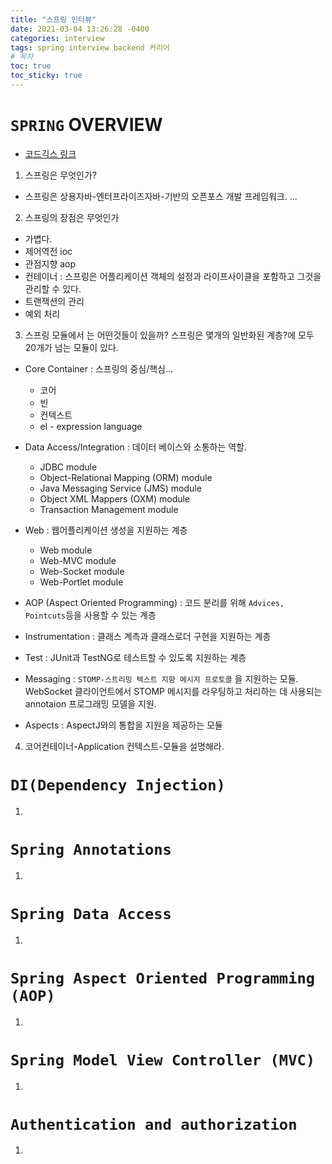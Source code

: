 ```yaml
---
title: "스프링 인터뷰"
date: 2021-03-04 13:26:28 -0400
categories: interview
tags: spring interview backend 커리어
# 목차
toc: true  
toc_sticky: true 
---
```



# `SPRING` OVERVIEW 
- [코드긱스 링크](https://www.javacodegeeks.com/spring-interview-questions-and-answers.html)
1. 스프링은 무엇인가?
  - 스프링은 상용자바-엔터프라이즈자바-기반의 오픈포스 개발 프레임워크. ...

2. 스프링의 장점은 무엇인가
  - 가볍다.
  - 제어역전  ioc
  - 관점지향 aop
  - 컨테이너 : 스프링은 어플리케이션 객체의 설정과 라이프사이클을 포함하고 그것을 관리할 수 있다.
  - 트랜잭션의 관리
  - 예외 처리

3. 스프링 모듈에서 는 어떤것들이 있을까?
스프링은 몇개의 일반화된 계층?에 모두 20개가 넘는 모듈이 있다. 
  - Core Container : 스프링의 중심/핵심... 
    - 코어
    - 빈
    - 컨텍스트
    - el - expression language
  
  - Data Access/Integration : 데이터 베이스와 소통하는 역할.
    - JDBC module
    - Object-Relational Mapping (ORM) module
    - Java Messaging Service (JMS) module
    - Object XML Mappers (OXM) module
    - Transaction Management module
  
  - Web : 웹어플리케이션 생성을 지원하는 계층
    - Web module
    - Web-MVC module
    - Web-Socket module
    - Web-Portlet module

  - AOP (Aspect Oriented Programming) : 코드 분리를 위해 `Advices, Pointcuts`등을 사용할 수 있는 계층
  - Instrumentation : 클래스 계측과 클래스로더 구현을 지원하는 계층
  - Test : JUnit과 TestNG로 테스트할 수 있도록 지원하는 계층
  - Messaging : `STOMP-스트리밍 텍스트 지향 메시지 프로토콜` 을 지원하는 모듈. WebSocket 클라이언트에서 STOMP 메시지를 라우팅하고 처리하는 데 사용되는 annotaion 프로그래밍 모델을 지원.
  - Aspects : AspectJ와의 통합을 지원을 제공하는 모듈

4. 코어컨테이너-Application 컨텍스트-모듈을 설명해라.

# `DI(Dependency Injection)`
1. 
# `Spring Annotations`
1. 
# `Spring Data Access`
1. 
# `Spring Aspect Oriented Programming (AOP)`
1. 
# `Spring Model View Controller (MVC)`
1. 
# `Authentication and authorization`
1. 
